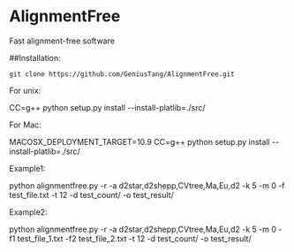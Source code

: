 # AlignmentFree
Fast alignment-free software


##Installation:
```
git clone https://github.com/GeniusTang/AlignmentFree.git
```

For unix:

CC=g++ python setup.py install --install-platlib=./src/

For Mac:

MACOSX_DEPLOYMENT_TARGET=10.9 CC=g++ python setup.py install --install-platlib=./src/

Example1:

python alignmentfree.py -r -a d2star,d2shepp,CVtree,Ma,Eu,d2 -k 5 -m 0 -f test_file.txt -t 12 -d test_count/ -o test_result/

Example2:

python alignmentfree.py -r -a d2star,d2shepp,CVtree,Ma,Eu,d2 -k 5 -m 0 -f1 test_file_1.txt -f2 test_file_2.txt -t 12 -d test_count/ -o test_result/
